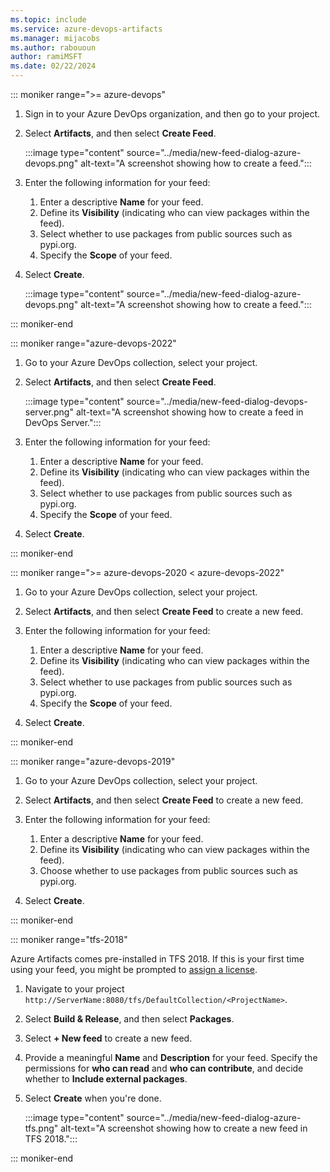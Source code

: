 ```yaml
---
ms.topic: include
ms.service: azure-devops-artifacts
ms.manager: mijacobs
ms.author: rabououn
author: ramiMSFT
ms.date: 02/22/2024
---
```


::: moniker range=">= azure-devops"

1. Sign in to your Azure DevOps organization, and then go to your project.

1. Select **Artifacts**, and then select **Create Feed**.

    :::image type="content" source="../media/new-feed-dialog-azure-devops.png" alt-text="A screenshot showing how to create a  feed.":::

1. Enter the following information for your feed:

    1. Enter a descriptive **Name** for your feed.
    1. Define its **Visibility** (indicating who can view packages within the feed).
    1. Select whether to use packages from public sources such as pypi.org.
    1. Specify the **Scope** of your feed.  

1. Select **Create**.

    :::image type="content" source="../media/new-feed-dialog-azure-devops.png" alt-text="A screenshot showing how to create a  feed.":::

::: moniker-end

::: moniker range="azure-devops-2022"

1. Go to your Azure DevOps collection, select your project.

1. Select **Artifacts**, and then select **Create Feed**.

    :::image type="content" source="../media/new-feed-dialog-devops-server.png" alt-text="A screenshot showing how to create a  feed in DevOps Server.":::

1. Enter the following information for your feed:

    1. Enter a descriptive **Name** for your feed.
    1. Define its **Visibility** (indicating who can view packages within the feed).
    1. Select whether to use packages from public sources such as pypi.org.
    1. Specify the **Scope** of your feed.  

1. Select **Create**.

::: moniker-end

::: moniker range=">= azure-devops-2020 < azure-devops-2022"

1. Go to your Azure DevOps collection, select your project.

1. Select **Artifacts**, and then select **Create Feed** to create a new feed.

1. Enter the following information for your feed:

    1. Enter a descriptive **Name** for your feed.
    1. Define its **Visibility** (indicating who can view packages within the feed).
    1. Select whether to use packages from public sources such as pypi.org.
    1. Specify the **Scope** of your feed.  

1. Select **Create**.

::: moniker-end

::: moniker range="azure-devops-2019"

1. Go to your Azure DevOps collection, select your project.

1. Select **Artifacts**, and then select **Create Feed** to create a new feed.

1. Enter the following information for your feed:

    1. Enter a descriptive **Name** for your feed.
    1. Define its **Visibility** (indicating who can view packages within the feed).
    1. Choose whether to use packages from public sources such as pypi.org.

1. Select **Create**.

::: moniker-end

::: moniker range="tfs-2018"

Azure Artifacts comes pre-installed in TFS 2018. If this is your first time using your feed, you might be prompted to [assign a license](../start-using-azure-artifacts.md?preserve-view=true&view=tfs-2018#assign-licenses).

1. Navigate to your project `http://ServerName:8080/tfs/DefaultCollection/<ProjectName>`.

1. Select **Build & Release**, and then select **Packages**.

1. Select **+ New feed** to create a new feed.

1. Provide a meaningful **Name** and **Description** for your feed. Specify the permissions for **who can read** and **who can contribute**, and decide whether to **Include external packages**.

1. Select **Create** when you're done.
 
   :::image type="content" source="../media/new-feed-dialog-azure-tfs.png" alt-text="A screenshot showing how to create a new feed in TFS 2018.":::

::: moniker-end
